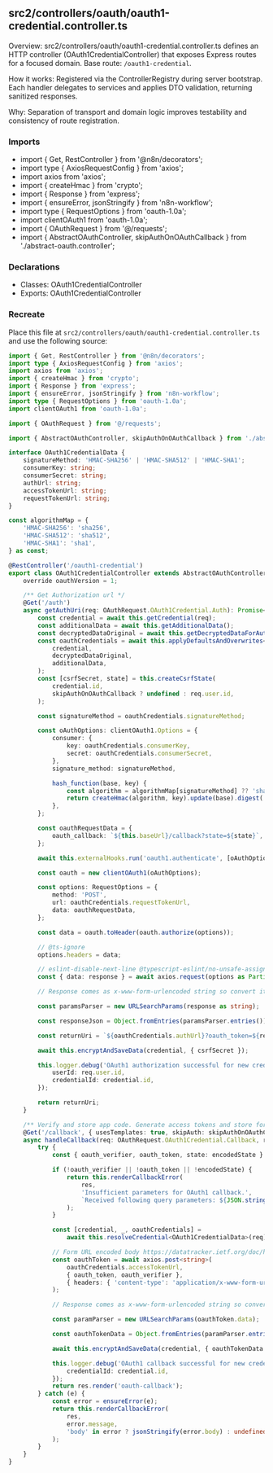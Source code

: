 ## src2/controllers/oauth/oauth1-credential.controller.ts

Overview: src2/controllers/oauth/oauth1-credential.controller.ts defines an HTTP controller (OAuth1CredentialController) that exposes Express routes for a focused domain. Base route: `/oauth1-credential`.

How it works: Registered via the ControllerRegistry during server bootstrap. Each handler delegates to services and applies DTO validation, returning sanitized responses.

Why: Separation of transport and domain logic improves testability and consistency of route registration.

### Imports

- import { Get, RestController } from '@n8n/decorators';
- import type { AxiosRequestConfig } from 'axios';
- import axios from 'axios';
- import { createHmac } from 'crypto';
- import { Response } from 'express';
- import { ensureError, jsonStringify } from 'n8n-workflow';
- import type { RequestOptions } from 'oauth-1.0a';
- import clientOAuth1 from 'oauth-1.0a';
- import { OAuthRequest } from '@/requests';
- import { AbstractOAuthController, skipAuthOnOAuthCallback } from './abstract-oauth.controller';

### Declarations

- Classes: OAuth1CredentialController
- Exports: OAuth1CredentialController

### Recreate

Place this file at `src2/controllers/oauth/oauth1-credential.controller.ts` and use the following source:

```ts
import { Get, RestController } from '@n8n/decorators';
import type { AxiosRequestConfig } from 'axios';
import axios from 'axios';
import { createHmac } from 'crypto';
import { Response } from 'express';
import { ensureError, jsonStringify } from 'n8n-workflow';
import type { RequestOptions } from 'oauth-1.0a';
import clientOAuth1 from 'oauth-1.0a';

import { OAuthRequest } from '@/requests';

import { AbstractOAuthController, skipAuthOnOAuthCallback } from './abstract-oauth.controller';

interface OAuth1CredentialData {
	signatureMethod: 'HMAC-SHA256' | 'HMAC-SHA512' | 'HMAC-SHA1';
	consumerKey: string;
	consumerSecret: string;
	authUrl: string;
	accessTokenUrl: string;
	requestTokenUrl: string;
}

const algorithmMap = {
	'HMAC-SHA256': 'sha256',
	'HMAC-SHA512': 'sha512',
	'HMAC-SHA1': 'sha1',
} as const;

@RestController('/oauth1-credential')
export class OAuth1CredentialController extends AbstractOAuthController {
	override oauthVersion = 1;

	/** Get Authorization url */
	@Get('/auth')
	async getAuthUri(req: OAuthRequest.OAuth1Credential.Auth): Promise<string> {
		const credential = await this.getCredential(req);
		const additionalData = await this.getAdditionalData();
		const decryptedDataOriginal = await this.getDecryptedDataForAuthUri(credential, additionalData);
		const oauthCredentials = await this.applyDefaultsAndOverwrites<OAuth1CredentialData>(
			credential,
			decryptedDataOriginal,
			additionalData,
		);
		const [csrfSecret, state] = this.createCsrfState(
			credential.id,
			skipAuthOnOAuthCallback ? undefined : req.user.id,
		);

		const signatureMethod = oauthCredentials.signatureMethod;

		const oAuthOptions: clientOAuth1.Options = {
			consumer: {
				key: oauthCredentials.consumerKey,
				secret: oauthCredentials.consumerSecret,
			},
			signature_method: signatureMethod,

			hash_function(base, key) {
				const algorithm = algorithmMap[signatureMethod] ?? 'sha1';
				return createHmac(algorithm, key).update(base).digest('base64');
			},
		};

		const oauthRequestData = {
			oauth_callback: `${this.baseUrl}/callback?state=${state}`,
		};

		await this.externalHooks.run('oauth1.authenticate', [oAuthOptions, oauthRequestData]);

		const oauth = new clientOAuth1(oAuthOptions);

		const options: RequestOptions = {
			method: 'POST',
			url: oauthCredentials.requestTokenUrl,
			data: oauthRequestData,
		};

		const data = oauth.toHeader(oauth.authorize(options));

		// @ts-ignore
		options.headers = data;

		// eslint-disable-next-line @typescript-eslint/no-unsafe-assignment
		const { data: response } = await axios.request(options as Partial<AxiosRequestConfig>);

		// Response comes as x-www-form-urlencoded string so convert it to JSON

		const paramsParser = new URLSearchParams(response as string);

		const responseJson = Object.fromEntries(paramsParser.entries());

		const returnUri = `${oauthCredentials.authUrl}?oauth_token=${responseJson.oauth_token}`;

		await this.encryptAndSaveData(credential, { csrfSecret });

		this.logger.debug('OAuth1 authorization successful for new credential', {
			userId: req.user.id,
			credentialId: credential.id,
		});

		return returnUri;
	}

	/** Verify and store app code. Generate access tokens and store for respective credential */
	@Get('/callback', { usesTemplates: true, skipAuth: skipAuthOnOAuthCallback })
	async handleCallback(req: OAuthRequest.OAuth1Credential.Callback, res: Response) {
		try {
			const { oauth_verifier, oauth_token, state: encodedState } = req.query;

			if (!oauth_verifier || !oauth_token || !encodedState) {
				return this.renderCallbackError(
					res,
					'Insufficient parameters for OAuth1 callback.',
					`Received following query parameters: ${JSON.stringify(req.query)}`,
				);
			}

			const [credential, _, oauthCredentials] =
				await this.resolveCredential<OAuth1CredentialData>(req);

			// Form URL encoded body https://datatracker.ietf.org/doc/html/rfc5849#section-3.5.2
			const oauthToken = await axios.post<string>(
				oauthCredentials.accessTokenUrl,
				{ oauth_token, oauth_verifier },
				{ headers: { 'content-type': 'application/x-www-form-urlencoded' } },
			);

			// Response comes as x-www-form-urlencoded string so convert it to JSON

			const paramParser = new URLSearchParams(oauthToken.data);

			const oauthTokenData = Object.fromEntries(paramParser.entries());

			await this.encryptAndSaveData(credential, { oauthTokenData }, ['csrfSecret']);

			this.logger.debug('OAuth1 callback successful for new credential', {
				credentialId: credential.id,
			});
			return res.render('oauth-callback');
		} catch (e) {
			const error = ensureError(e);
			return this.renderCallbackError(
				res,
				error.message,
				'body' in error ? jsonStringify(error.body) : undefined,
			);
		}
	}
}

```
